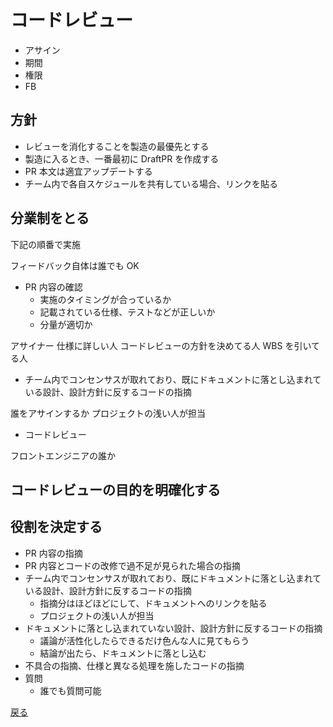 # コードレビュー

- アサイン
- 期間
- 権限
- FB

## 方針

- レビューを消化することを製造の最優先とする
- 製造に入るとき、一番最初に DraftPR を作成する
- PR 本文は適宜アップデートする
- チーム内で各自スケジュールを共有している場合、リンクを貼る

## 分業制をとる

下記の順番で実施

フィードバック自体は誰でも OK

- PR 内容の確認
  - 実施のタイミングが合っているか
  - 記載されている仕様、テストなどが正しいか
  - 分量が適切か

アサイナー
仕様に詳しい人
コードレビューの方針を決めてる人
WBS を引いてる人

- チーム内でコンセンサスが取れており、既にドキュメントに落とし込まれている設計、設計方針に反するコードの指摘

誰をアサインするか
プロジェクトの浅い人が担当

- コードレビュー

フロントエンジニアの誰か

## コードレビューの目的を明確化する

## 役割を決定する

- PR 内容の指摘
- PR 内容とコードの改修で過不足が見られた場合の指摘
- チーム内でコンセンサスが取れており、既にドキュメントに落とし込まれている設計、設計方針に反するコードの指摘
  - 指摘分はほどほどにして、ドキュメントへのリンクを貼る
  - プロジェクトの浅い人が担当
- ドキュメントに落とし込まれていない設計、設計方針に反するコードの指摘
  - 議論が活性化したらできるだけ色んな人に見てもらう
  - 結論が出たら、ドキュメントに落とし込む
- 不具合の指摘、仕様と異なる処理を施したコードの指摘
- 質問
  - 誰でも質問可能

[戻る](../index.md)
